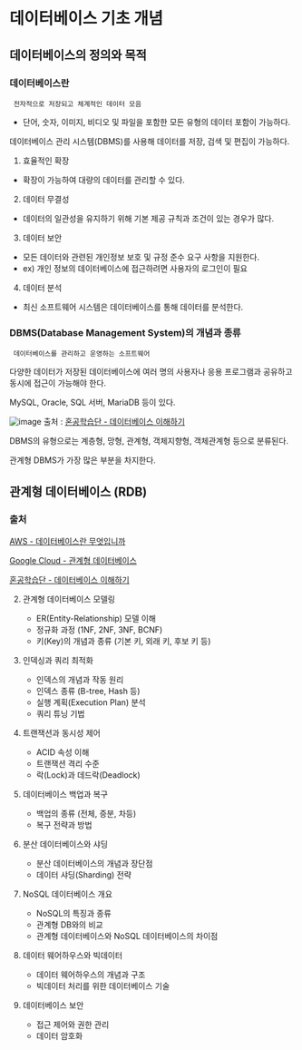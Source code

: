 # 데이터베이스 기초 개념

## 데이터베이스의 정의와 목적

### 데이터베이스란

``` 전자적으로 저장되고 체계적인 데이터 모음```

- 단어, 숫자, 이미지, 비디오 및 파일을 포함한 모든 유형의 데이터 포함이 가능하다.

데이터베이스 관리 시스템(DBMS)를 사용해 데이터를 저장, 검색 및 편집이 가능하다.

1. 효율적인 확장

  - 확장이 가능하여 대량의 데이터를 관리할 수 있다.

2. 데이터 무결성

  - 데이터의 일관성을 유지하기 위해 기본 제공 규칙과 조건이 있는 경우가 많다.

3. 데이터 보안

  - 모든 데이터와 관련된 개인정보 보호 및 규정 준수 요구 사항을 지원한다.
  - ex) 개인 정보의 데이터베이스에 접근하려면 사용자의 로그인이 필요

4. 데이터 분석

  - 최신 소프트웨어 시스템은 데이터베이스를 통해 데이터를 분석한다. 

### DBMS(Database Management System)의 개념과 종류
   
``` 데이터베이스를 관리하고 운영하는 소프트웨어```

다양한 데이터가 저장된 데이터베이스에 여러 명의 사용자나 응용 프로그램과 공유하고 동시에 접근이 가능해야 한다.

MySQL, Oracle, SQL 서버, MariaDB 등이 있다.

![image](https://github.com/user-attachments/assets/71c611fa-d36e-4675-a232-65316c5434fe)
출처 : [혼공학습단 - 데이터베이스 이해하기](https://hongong.hanbit.co.kr/%EB%8D%B0%EC%9D%B4%ED%84%B0%EB%B2%A0%EC%9D%B4%EC%8A%A4-%EC%9D%B4%ED%95%B4%ED%95%98%EA%B8%B0-databasedb-dbms-sql%EC%9D%98-%EA%B0%9C%EB%85%90/)

DBMS의 유형으로는 계층형, 망형, 관계형, 객체지향형, 객체관계형 등으로 분류된다.

관계형 DBMS가 가장 많은 부분을 차지한다.

## 관계형 데이터베이스 (RDB)





### 출처

[AWS - 데이터베이스란 무엇입니까](https://aws.amazon.com/ko/what-is/database/)

[Google Cloud - 관계형 데이터베이스](https://cloud.google.com/learn/what-is-a-relational-database?hl=ko)

[혼공학습단 - 데이터베이스 이해하기](https://hongong.hanbit.co.kr/%EB%8D%B0%EC%9D%B4%ED%84%B0%EB%B2%A0%EC%9D%B4%EC%8A%A4-%EC%9D%B4%ED%95%B4%ED%95%98%EA%B8%B0-databasedb-dbms-sql%EC%9D%98-%EA%B0%9C%EB%85%90/)


2. 관계형 데이터베이스 모델링
   - ER(Entity-Relationship) 모델 이해
   - 정규화 과정 (1NF, 2NF, 3NF, BCNF)
   - 키(Key)의 개념과 종류 (기본 키, 외래 키, 후보 키 등)

4. 인덱싱과 쿼리 최적화
   - 인덱스의 개념과 작동 원리
   - 인덱스 종류 (B-tree, Hash 등)
   - 실행 계획(Execution Plan) 분석
   - 쿼리 튜닝 기법

5. 트랜잭션과 동시성 제어
   - ACID 속성 이해
   - 트랜잭션 격리 수준
   - 락(Lock)과 데드락(Deadlock)

6. 데이터베이스 백업과 복구
   - 백업의 종류 (전체, 증분, 차등)
   - 복구 전략과 방법

7. 분산 데이터베이스와 샤딩
   - 분산 데이터베이스의 개념과 장단점
   - 데이터 샤딩(Sharding) 전략

8. NoSQL 데이터베이스 개요
   - NoSQL의 특징과 종류
   - 관계형 DB와의 비교
   - 관계형 데이터베이스와 NoSQL 데이터베이스의 차이점

9. 데이터 웨어하우스와 빅데이터
   - 데이터 웨어하우스의 개념과 구조
   - 빅데이터 처리를 위한 데이터베이스 기술

10. 데이터베이스 보안
    - 접근 제어와 권한 관리
    - 데이터 암호화
